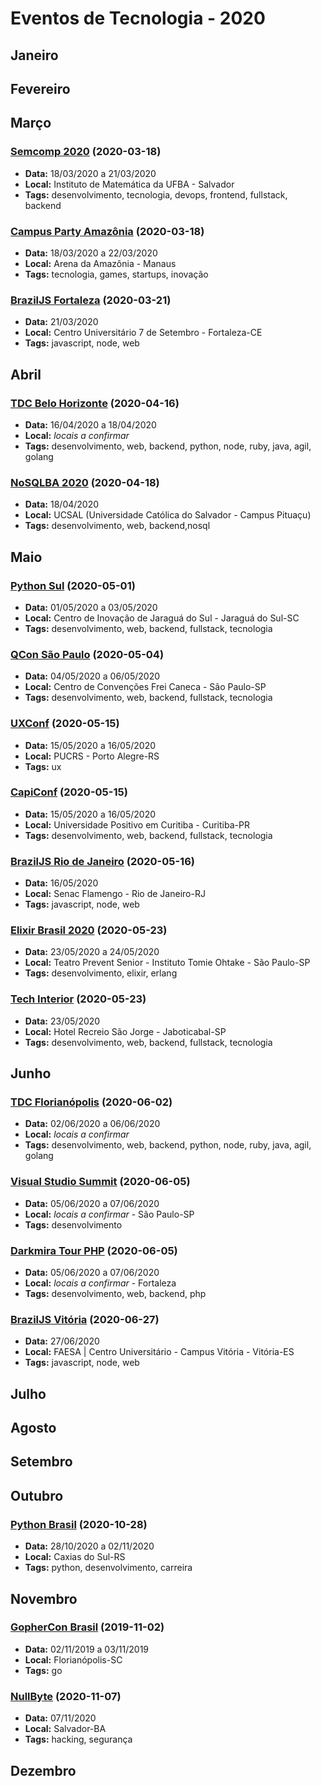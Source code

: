 # Eventos de Tecnologia - 2020

## Janeiro

## Fevereiro

## Março

### [Semcomp 2020](https://semcomp.com.br) (2020-03-18)
* **Data:** 18/03/2020 a 21/03/2020
* **Local:** Instituto de Matemática da UFBA - Salvador
* **Tags:** desenvolvimento, tecnologia, devops, frontend, fullstack, backend

### [Campus Party Amazônia](https://brasil.campus-party.org/campus-party-amazonia-2020/) (2020-03-18)
* **Data:** 18/03/2020 a 22/03/2020
* **Local:** Arena da Amazônia - Manaus
* **Tags:** tecnologia, games, startups, inovação

### [BrazilJS Fortaleza](https://braziljs.org/eventos/otr-fortaleza/2020) (2020-03-21)
* **Data:** 21/03/2020
* **Local:** Centro Universitário 7 de Setembro - Fortaleza-CE
* **Tags:** javascript, node, web

## Abril

### [TDC Belo Horizonte](https://thedevconf.com/tdc/2020/belohorizonte/trilhas) (2020-04-16)
* **Data:** 16/04/2020 a 18/04/2020
* **Local:** _locais a confirmar_
* **Tags:** desenvolvimento, web, backend, python, node, ruby, java, agil, golang

### [NoSQLBA 2020](http://www.nosqlba.com/2020/index.html) (2020-04-18)
* **Data:** 18/04/2020
* **Local:** UCSAL (Universidade Católica do Salvador - Campus Pituaçu)
* **Tags:** desenvolvimento, web, backend,nosql

## Maio

### [Python Sul](https://pythonsul.org/) (2020-05-01)
* **Data:** 01/05/2020 a 03/05/2020
* **Local:** Centro de Inovação de Jaraguá do Sul - Jaraguá do Sul-SC
* **Tags:** desenvolvimento, web, backend, fullstack, tecnologia

### [QCon São Paulo](https://qconsp.com) (2020-05-04)
* **Data:** 04/05/2020 a 06/05/2020
* **Local:** Centro de Convenções Frei Caneca - São Paulo-SP
* **Tags:** desenvolvimento, web, backend, fullstack, tecnologia

### [UXConf](https://www.uxconf.com.br/) (2020-05-15)
* **Data:** 15/05/2020 a 16/05/2020
* **Local:** PUCRS - Porto Alegre-RS
* **Tags:** ux

### [CapiConf](https://capiconf.com/2020/start) (2020-05-15)
* **Data:** 15/05/2020 a 16/05/2020
* **Local:** Universidade Positivo em Curitiba - Curitiba-PR
* **Tags:** desenvolvimento, web, backend, fullstack, tecnologia

### [BrazilJS Rio de Janeiro](https://braziljs.org/eventos/otr-rio-de-janeiro/2020) (2020-05-16)
* **Data:** 16/05/2020
* **Local:** Senac Flamengo - Rio de Janeiro-RJ
* **Tags:** javascript, node, web

### [Elixir Brasil 2020](https://www.sympla.com.br/elixir-brasil-2020__736536) (2020-05-23)
* **Data:** 23/05/2020 a 24/05/2020
* **Local:** Teatro Prevent Senior - Instituto Tomie Ohtake - São Paulo-SP 
* **Tags:** desenvolvimento, elixir, erlang

### [Tech Interior](https://techinterior.com.br/) (2020-05-23)
* **Data:** 23/05/2020
* **Local:** Hotel Recreio São Jorge - Jaboticabal-SP
* **Tags:** desenvolvimento, web, backend, fullstack, tecnologia

## Junho

### [TDC Florianópolis](https://thedevconf.com/tdc/2020/index.html) (2020-06-02)
* **Data:** 02/06/2020 a 06/06/2020
* **Local:** _locais a confirmar_
* **Tags:** desenvolvimento, web, backend, python, node, ruby, java, agil, golang

### [Visual Studio Summit]( http://vssummit.com.br/) (2020-06-05)
* **Data:** 05/06/2020 a 07/06/2020
* **Local:** _locais a confirmar_ - São Paulo-SP
* **Tags:** desenvolvimento

### [Darkmira Tour PHP](https://capiconf.com/2020/start) (2020-06-05)
* **Data:** 05/06/2020 a 07/06/2020
* **Local:** _locais a confirmar_ - Fortaleza
* **Tags:** desenvolvimento, web, backend, php

### [BrazilJS Vitória](https://braziljs.org/eventos/otr-espirito-santo/2020) (2020-06-27)
* **Data:** 27/06/2020
* **Local:** FAESA | Centro Universitário - Campus Vitória - Vitória-ES
* **Tags:** javascript, node, web

## Julho

## Agosto

## Setembro

## Outubro

### [Python Brasil](https://2020.pythonbrasil.org.br/) (2020-10-28)
* **Data:** 28/10/2020 a 02/11/2020
* **Local:** Caxias do Sul-RS
* **Tags:** python, desenvolvimento, carreira

## Novembro

### [GopherCon Brasil](https://2020.gopherconbr.org/) (2019-11-02)
* **Data:** 02/11/2019 a 03/11/2019
* **Local:** Florianópolis-SC
* **Tags:** go

### [NullByte](https://www.nullbyte-con.org/) (2020-11-07)
* **Data:** 07/11/2020
* **Local:** Salvador-BA
* **Tags:** hacking, segurança

## Dezembro
